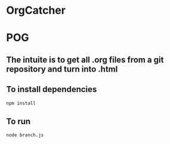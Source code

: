 # OrgCatcher

# POG 

## The intuite is to get all .org files from a git repository and turn into .html

## To install dependencies

``` npm install ```

## To run

``` node branch.js ```
